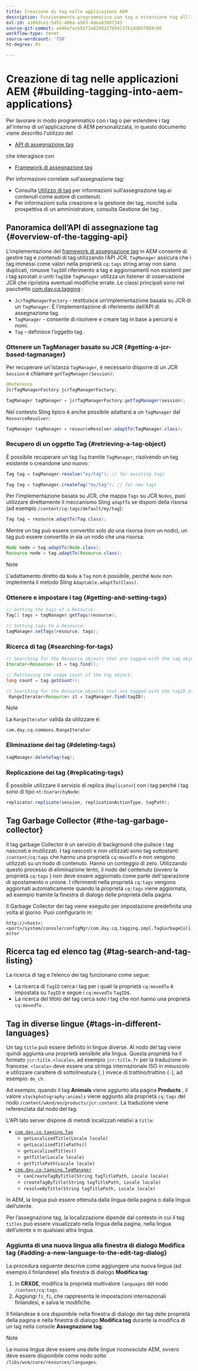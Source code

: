 ```yaml
---
title: Creazione di tag nelle applicazioni AEM
description: Funzionamento programmatico con tag o estensione tag all'interno di un'applicazione AEM personalizzata
exl-id: a106dce1-5d51-406a-a563-4dea83987343
source-git-commit: a446efacb91f1a620d227b9413761dd857089c96
workflow-type: tm+mt
source-wordcount: '758'
ht-degree: 0%

---
```


# Creazione di tag nelle applicazioni AEM {#building-tagging-into-aem-applications}

Per lavorare in modo programmatico con i tag o per estendere i tag all&#39;interno di un&#39;applicazione di AEM personalizzata, in questo documento viene descritto l&#39;utilizzo del

* [API di assegnazione tag](https://docs.adobe.com/content/help/en/experience-manager-cloud-service-javadoc/com/day/cq/tagging/package-summary.html)

che interagisce con

* [Framework di assegnazione tag](tagging-framework.md)

Per informazioni correlate sull’assegnazione tag:

* Consulta [Utilizzo di tag](/help/sites-cloud/authoring/features/tags.md) per informazioni sull’assegnazione tag ai contenuti come autore di contenuti.
* Per informazioni sulla creazione e la gestione dei tag, nonché sulla prospettiva di un amministratore, consulta Gestione dei tag .

## Panoramica dell’API di assegnazione tag {#overview-of-the-tagging-api}

L’implementazione del [framework di assegnazione tag](tagging-framework.md) in AEM consente di gestire tag e contenuti di tag utilizzando l’API JCR. `TagManager` assicura che i tag immessi come valori nella proprietà  `cq:tags` string array non siano duplicati, rimuove  `TagID`il riferimento a tag e aggiornamenti non esistenti per i tag spostati o uniti  `TagID`e `TagManager` utilizza un listener di osservazione JCR che ripristina eventuali modifiche errate. Le classi principali sono nel pacchetto [com.day.cq.tagging](https://docs.adobe.com/content/help/en/experience-manager-cloud-service-javadoc/com/day/cq/tagging/package-summary.html) :

* `JcrTagManagerFactory` - restituisce un’implementazione basata su JCR di un  `TagManager`. È l’implementazione di riferimento dell’API di assegnazione tag.
* `TagManager` - consente di risolvere e creare tag in base a percorsi e nomi.
* `Tag` - definisce l’oggetto tag .

### Ottenere un TagManager basato su JCR {#getting-a-jcr-based-tagmanager}

Per recuperare un&#39;istanza `TagManager`, è necessario disporre di un JCR `Session` e chiamare `getTagManager(Session)`:

```java
@Reference
JcrTagManagerFactory jcrTagManagerFactory;

TagManager tagManager = jcrTagManagerFactory.getTagManager(session);
```

Nel contesto Sling tipico è anche possibile adattarsi a un `TagManager` dal `ResourceResolver`:

```java
TagManager tagManager = resourceResolver.adaptTo(TagManager.class);
```

### Recupero di un oggetto Tag {#retrieving-a-tag-object}

È possibile recuperare un tag `Tag` tramite `TagManager`, risolvendo un tag esistente o creandone uno nuovo:

```java
Tag tag = tagManager.resolve("my/tag"); // for existing tags

Tag tag = tagManager.createTag("my/tag"); // for new tags
```

Per l’implementazione basata su JCR, che mappa `Tags` su JCR `Nodes`, puoi utilizzare direttamente il meccanismo Sling `adaptTo` se disponi della risorsa (ad esempio `/content/cq:tags/default/my/tag`):

```java
Tag tag = resource.adaptTo(Tag.class);
```

Mentre un tag può essere convertito solo *da* una risorsa (non un nodo), un tag può essere convertito *in* sia un nodo che una risorsa:

```java
Node node = tag.adaptTo(Node.class);
Resource node = tag.adaptTo(Resource.class);
```

>[!NOTE]
>
>L&#39;adattamento diretto da `Node` a `Tag` non è possibile, perché `Node` non implementa il metodo Sling `Adaptable.adaptTo(Class)`.

### Ottenere e impostare i tag {#getting-and-setting-tags}

```java
// Getting the tags of a Resource:
Tag[] tags = tagManager.getTags(resource);

// Setting tags to a Resource:
tagManager.setTags(resource, tags);
```

### Ricerca di tag {#searching-for-tags}

```java
// Searching for the Resource objects that are tagged with the tag object:
Iterator<Resource> it = tag.find();

// Retrieving the usage count of the tag object:
long count = tag.getCount();

// Searching for the Resource objects that are tagged with the tagID String:
 RangeIterator<Resource> it = tagManager.find(tagID);
```

>[!NOTE]
>
>La `RangeIterator` valida da utilizzare è:
>
>`com.day.cq.commons.RangeIterator`

### Eliminazione dei tag {#deleting-tags}

```java
tagManager.deleteTag(tag);
```

### Replicazione dei tag {#replicating-tags}

È possibile utilizzare il servizio di replica (`Replicator`) con i tag perché i tag sono di tipo `nt:hierarchyNode`:

```java
replicator.replicate(session, replicationActionType, tagPath);
```

## Tag Garbage Collector {#the-tag-garbage-collector}

Il tag garbage Collector è un servizio di background che pulisce i tag nascosti e inutilizzati. I tag nascosti e non utilizzati sono tag sottostanti `/content/cq:tags` che hanno una proprietà `cq:movedTo` e non vengono utilizzati su un nodo di contenuto. Hanno un conteggio di zero. Utilizzando questo processo di eliminazione lento, il nodo del contenuto (ovvero la proprietà `cq:tags` ) non deve essere aggiornato come parte dell&#39;operazione di spostamento o unione. I riferimenti nella proprietà `cq:tags` vengono aggiornati automaticamente quando la proprietà `cq:tags` viene aggiornata, ad esempio tramite la finestra di dialogo delle proprietà della pagina.

Il Garbage Collector dei tag viene eseguito per impostazione predefinita una volta al giorno. Puoi configurarlo in:

`http://<host>:<port>/system/console/configMgr/com.day.cq.tagging.impl.TagGarbageCollector`

## Ricerca tag ed elenco tag {#tag-search-and-tag-listing}

La ricerca di tag e l’elenco dei tag funzionano come segue:

* La ricerca di `TagID` cerca i tag per i quali la proprietà `cq:movedTo` è impostata su `TagID` e segue i `cq:movedTo` `TagID`s.
* La ricerca del titolo del tag cerca solo i tag che non hanno una proprietà `cq:movedTo` .

## Tag in diverse lingue {#tags-in-different-languages}

Un tag `title` può essere definito in lingue diverse. Al nodo del tag viene quindi aggiunta una proprietà sensibile alla lingua. Questa proprietà ha il formato `jcr:title.<locale>`, ad esempio `jcr:title.fr` per la traduzione in francese. `<locale>` deve essere una stringa internazionale ISO in minuscolo e utilizzare carattere di sottolineatura (`_`) invece di trattino/trattino (`-`), ad esempio:  `de_ch`.

Ad esempio, quando il tag **Animals** viene aggiunto alla pagina **Products** , il valore `stockphotography:animals` viene aggiunto alla proprietà `cq:tags` del nodo `/content/wknd/en/products/jcr:content`. La traduzione viene referenziata dal nodo del tag.

L&#39;API lato server dispone di metodi localizzati relativi a `title`:

* [`com.day.cq.tagging.Tag`](https://docs.adobe.com/content/help/en/experience-manager-cloud-service-javadoc/com/day/cq/tagging/Tag.html)
   * `getLocalizedTitle(Locale locale)`
   * `getLocalizedTitlePaths()`
   * `getLocalizedTitles()`
   * `getTitle(Locale locale)`
   * `getTitlePath(Locale locale)`
* [`com.day.cq.tagging.TagManager`](https://docs.adobe.com/content/help/en/experience-manager-cloud-service-javadoc/com/day/cq/tagging/TagManager.html)
   * `canCreateTagByTitle(String tagTitlePath, Locale locale)`
   * `createTagByTitle(String tagTitlePath, Locale locale)`
   * `resolveByTitle(String tagTitlePath, Locale locale)`

In AEM, la lingua può essere ottenuta dalla lingua della pagina o dalla lingua dell’utente.

Per l’assegnazione tag, la localizzazione dipende dal contesto in cui il tag `titles` può essere visualizzato nella lingua della pagina, nella lingua dell’utente o in qualsiasi altra lingua.

### Aggiunta di una nuova lingua alla finestra di dialogo Modifica tag {#adding-a-new-language-to-the-edit-tag-dialog}

La procedura seguente descrive come aggiungere una nuova lingua (ad esempio il finlandese) alla finestra di dialogo **Modifica tag**:

1. In **CRXDE**, modifica la proprietà multivalore `languages` del nodo `/content/cq:tags`.
1. Aggiungi `fi_fi`, che rappresenta le impostazioni internazionali finlandesi, e salva le modifiche.

Il finlandese è ora disponibile nella finestra di dialogo dei tag delle proprietà della pagina e nella finestra di dialogo **Modifica tag** durante la modifica di un tag nella console **Assegnazione tag**.

>[!NOTE]
>
>La nuova lingua deve essere una delle lingue riconosciute AEM, ovvero deve essere disponibile come nodo sotto `/libs/wcm/core/resources/languages`.
